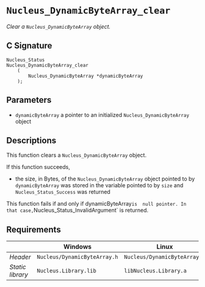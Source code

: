# `Nucleus_DynamicByteArray_clear`
*Clear a `Nucleus_DynamicByteArray` object.*

## C Signature
```
Nucleus_Status
Nucleus_DynamicByteArray_clear
    (
        Nucleus_DynamicByteArray *dynamicByteArray
    );
```

## Parameters
- `dynamicByteArray` a pointer to an initialized `Nucleus_DynamicByteArray` object

## Descriptions
This function clears a `Nucleus_DynamicByteArray` object.

If this function succeeds,
- the size, in Bytes, of the `Nucleus_DynamicByteArray` object pointed to by `dynamicByteArray` was stored in the
  variable pointed to by `size` and `Nucleus_Status_Success` was returned

This function fails if and only if dynamicByteArray` is  null pointer. In that case, `Nucleus_Status_InvalidArgument`
is returned.

## Requirements

|                      | Windows                      | Linux                        |
|----------------------|------------------------------|------------------------------|
| *Header*             | `Nucleus/DynamicByteArray.h` | `Nucleus/DynamicByteArray.h` |
| *Static library*     | `Nucleus.Library.lib`        | `libNucleus.Library.a`       |

